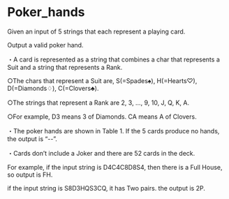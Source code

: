 # Poker_hands
Given an input of 5 strings that each represent a playing card. 

Output a valid poker hand.  

・A card is represented as a string that combines a char that represents a Suit and a string that represents a Rank. 

○The chars that represent a Suit are, S(=Spades♠), H(=Hearts♡), D(=Diamonds♢), C(=Clovers♣).

○The strings that represent a Rank are 2, 3, …, 9, 10, J, Q, K, A. 　

○For example, D3 means 3 of Diamonds. CA means A of Clovers.  

・The poker hands are shown in Table 1. If the 5 cards produce no hands, the output is “--”.  

・Cards don’t include a Joker and there are 52 cards in the deck.

For example, if the input string is D4C4C8D8S4, then there is a Full House, so output is FH.

if the input string is S8D3HQS3CQ, it has Two pairs. the output is 2P.


